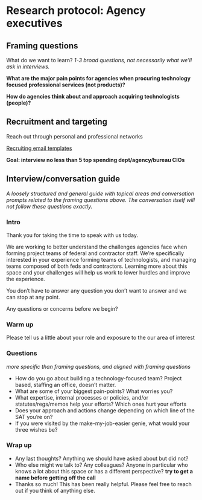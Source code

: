 # **Research protocol: Agency executives**

## Framing questions

What do we want to learn? *1-3 broad questions, not necessarily what we’ll ask in interviews.* 

**What are the major pain points for agencies when procuring technology focused professional services (not products)?**

**How do agencies think about and approach acquiring technologists (people)?**

## Recruitment and targeting

Reach out through personal and professional networks

[Recruiting email templates](https://github.com/18F/tis-discovery/blob/master/research/templates/recruiting-email.md) 

**Goal: interview no less than 5 top spending dept/agency/bureau CIOs**

## Interview/conversation guide

*A loosely structured and general guide with topical areas and conversation prompts related to the framing questions above. The conversation itself will not follow these questions exactly.* 

### Intro

Thank you for taking the time to speak with us today.

We are working to better understand the challenges agencies face when forming project teams of federal and contractor staff. We’re specifically interested in your experience forming teams of technologists, and managing teams composed of both feds and contractors. Learning more about this space and your challenges will help us work to lower hurdles and improve the experience.

You don’t have to answer any question you don’t want to answer and we can stop at any point. 

Any questions or concerns before we begin?

### Warm up

Please tell us a little about your role and exposure to the our area of interest

### Questions 
*more specific than framing questions, and aligned with framing questions*

* How do you go about building a technology-focused team? Project based, staffing an office, doesn’t matter. 
* What are some of your biggest pain-points? What worries you? 
* What expertise, internal processes or policies, and/or statutes/regs/memos help your efforts? Which ones hurt your efforts
* Does your approach and actions change depending on which line of the SAT you’re on? 
* If you were visited by the make-my-job-easier genie, what would your three wishes be? 

### Wrap up

* Any last thoughts? Anything we should have asked about but did not? 
* Who else might we talk to? Any colleagues? Anyone in particular who knows a lot about this space or has a different perspective? **try to get a name before getting off the call**
* Thanks so much! This has been really helpful. Please feel free to reach out if you think of anything else. 


